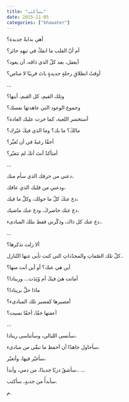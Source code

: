 ```yaml
---
title: "سأكتب…"
date: 2015-11-05
categories: ["khawater"]
---
```


أهي بدايةٌ جديدة؟

أم أنّ القلب ما انفكّ في تيهِهِ حائر؟

أيعقل، بعد كلّ الذي ذاقه، أن يعود؟

أوقتُ انطلاقِ رحلةٍ جديدةٍ باتَ قريبًا لا مناص؟

…


وتلك القيم، كل القيم، أينها؟

وجموع الوعود التي عاهدتها نفسك؟

أستخسر اللعبة، كما جرت عليك العادة؟

مالكَ؟ ما بك؟ وما الذي فيكَ غيّرك؟

أحقًا رغبةً في أن تُغيِّر؟

أمتأكدٌ أنتَ أنكَ لم تتغيّر؟

…


دعني من حرفك الذي سأم منك،

ودعني من قلبك الذي عافك،

دع عنكَ كلّ ما حولك، وكلّ ما فيك،

دع عنك حاضركَ، ودع عنك ماضيك،

دع عنك كل ذاك، وذكّرني فقط بتلك المبادىء..


…


ألا زلت تذكرها؟

كلّ تلك الصّفاتِ والمحدّداتِ التي كنت تأبى عنها التّنازل..

أين هي عنك؟ أو أين أنت منها؟

أماتت هيَ فيكَ أم وُئِدَت… ورينادا؟

ماذا حلَّ برينادا؟

أمصيرها كمصير تلك المبادىء؟

أعفتها حقًا، أحقًا نسيت؟

…


سأنسى الليالي، وسأتناسى رينادا،

سأحاول جاهدًا أن أحفظ ما تبقّى من مبادىء،

سأغيّر فيها، وأتغيّر،

سأشقُ دربًا جديدًا، من دمي، وأبدأ..
…


سأبدأُ من جديدٍ، سأكتب.



م.

